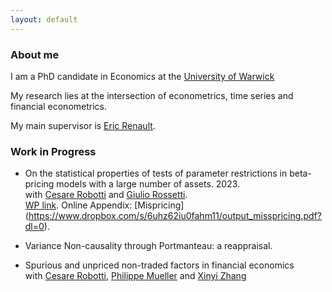 ```yaml
---
layout: default
---
```


### About me

I am a PhD candidate in Economics at the [University of Warwick](https://warwick.ac.uk/fac/soc/economics/) 

My research lies at the intersection of econometrics, time series and financial econometrics.

My main supervisor is [Eric Renault](https://warwick.ac.uk/fac/soc/economics/staff/emrrenault/#). 

### Work in Progress

- On the statistical properties of tests of parameter restrictions in beta-pricing models with a large number of assets. 2023. \
with [Cesare Robotti](https://www.cesarerobotti.com) and [Giulio Rossetti](https://giuliorossetti94.github.io).  \
[WP link](https://www.dropbox.com/s/pgkgtgbottj9574/Rossetti_Andriollo_Robotti.pdf?dl=0). Online Appendix: [Mispricing] (https://www.dropbox.com/s/6uhz62iu0fahm11/output_misspricing.pdf?dl=0).

- Variance Non-causality through Portmanteau: a reappraisal. 

- Spurious and unpriced non-traded factors in financial economics \
with [Cesare Robotti](https://www.cesarerobotti.com), [Philippe Mueller](https://sites.google.com/site/philippebmueller/) and [Xinyi Zhang](https://warwick.ac.uk/fac/soc/wbs/subjects/finance/faculty1/phd_students/xinyi-zhang/) 
